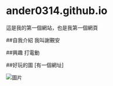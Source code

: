 # ander0314.github.io

這是我的第一個網站，也是我第一個網頁

##自我介紹
我叫謝覲安 

##興趣
打電動

##好玩的圖
[有一個網址]

![圖片](https://www.google.com/url?sa=i&url=https%3A%2F%2Fck101.com%2Fthread-4691056-1-1.html&psig=AOvVaw1gZRXS_7pzKM9HhVcYHBmE&ust=1614394472232000&source=images&cd=vfe&ved=0CAIQjRxqFwoTCPCYxJ3Ghu8CFQAAAAAdAAAAABAF)
